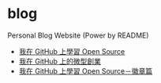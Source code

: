 # blog

Personal Blog Website (Power by README)

- [我在 GitHub 上學習 Open Source](https://github.com/huei90/blog/blob/master/articles/%E6%88%91%E5%9C%A8%20GitHub%20%E4%B8%8A%E5%AD%B8%E7%BF%92%20Open%20Source.md)
- [我在 GitHub 上的微型創業](https://github.com/huei90/blog/blob/master/articles/%E6%88%91%E5%9C%A8%20GitHub%20%E4%B8%8A%E7%9A%84%E5%BE%AE%E5%9E%8B%E5%89%B5%E6%A5%AD.md)
- [我在 GitHub 上學習 Open Source－徽章篇](https://github.com/huei90/blog/blob/master/articles/%E6%88%91%E5%9C%A8%20GitHub%20%E4%B8%8A%E5%AD%B8%E7%BF%92%20Open%20Source%EF%BC%8D%E5%BE%BD%E7%AB%A0%E7%AF%87.md)
